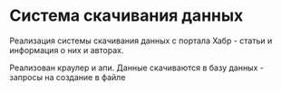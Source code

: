 # Система скачивания данных
Реализация системы скачивания данных с портала Хабр - статьи и информация о них и авторах.

Реализован краулер и апи.
Данные скачиваются в базу данных - запросы на создание в файле
